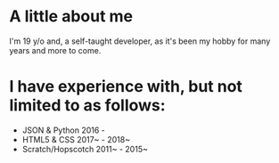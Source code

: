 # A little about me
I'm 19 y/o and, a self-taught developer, as it's been my hobby for many years and more to come.

# I have experience with, but not limited to as follows:
- JSON & Python 2016 -
- HTML5 & CSS 2017~ - 2018~
- Scratch/Hopscotch 2011~ - 2015~
